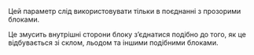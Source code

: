 Цей параметр слід використовувати тільки в поєднанні з прозорими блоками.

Це змусить внутрішні сторони блоку з’єднатися подібно до того, як це відбувається зі склом, льодом та іншими подібними блоками.